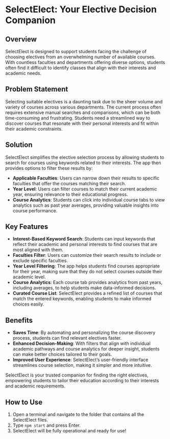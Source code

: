 # SelectElect: Your Elective Decision Companion

## Overview
SelectElect is designed to support students facing the challenge of choosing electives from an overwhelming number of available courses. With countless faculties and departments offering diverse options, students often find it difficult to identify classes that align with their interests and academic needs.

## Problem Statement
Selecting suitable electives is a daunting task due to the sheer volume and variety of courses across various departments. The current process often requires extensive manual searches and comparisons, which can be both time-consuming and frustrating. Students need a streamlined way to discover courses that resonate with their personal interests and fit within their academic constraints.

## Solution
SelectElect simplifies the elective selection process by allowing students to search for courses using keywords related to their interests. The app then provides options to filter these results by:
- **Applicable Faculties**: Users can narrow down their results to specific faculties that offer the courses matching their search.
- **Year Level**: Users can filter courses to match their current academic year, ensuring relevance to their educational progress.
- **Course Analytics**: Students can click into individual course tabs to view analytics such as past year averages, providing valuable insights into course performance.

## Key Features
- **Interest-Based Keyword Search**: Students can input keywords that reflect their academic and personal interests to find courses that are most aligned with them.
- **Faculties Filter**: Users can customize their search results to include or exclude specific faculties.
- **Year Level Filtering**: The app helps students find courses appropriate for their year, making sure that they do not select courses outside their academic level.
- **Course Analytics**: Each course tab provides analytics from past years, including averages, to help students make data-informed decisions.
- **Curated Course List**: SelectElect provides a refined list of courses that match the entered keywords, enabling students to make informed choices easily.

## Benefits
- **Saves Time**: By automating and personalizing the course discovery process, students can find relevant electives faster.
- **Enhanced Decision-Making**: With filters that align with individual academic pathways and course analytics for deeper insight, students can make better choices tailored to their goals.
- **Improved User Experience**: SelectElect’s user-friendly interface streamlines course selection, making it simpler and more intuitive.

SelectElect is your trusted companion for finding the right electives, empowering students to tailor their education according to their interests and academic requirements.

## How to Use
1. Open a terminal and navigate to the folder that contains all the SelectElect files.
2. Type `npm start` and press Enter.
3. SelectElect will be fully operational and ready for use!
